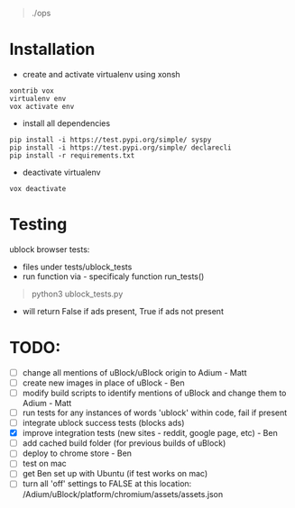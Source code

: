 > ./ops

# Installation

* create and activate virtualenv using xonsh
```
xontrib vox
virtualenv env
vox activate env
```

* install all dependencies
```
pip install -i https://test.pypi.org/simple/ syspy
pip install -i https://test.pypi.org/simple/ declarecli
pip install -r requirements.txt
```

* deactivate virtualenv
```
vox deactivate
```

# Testing

ublock browser tests:
- files under tests/ublock_tests
- run function via - specificaly function run_tests()
> python3 ublock_tests.py
- will return False if ads present, True if ads not present


# TODO:

* [ ] change all mentions of uBlock/uBlock origin to Adium - Matt
* [ ] create new images in place of uBlock - Ben
* [ ] modify build scripts to identify mentions of uBlock and change them to Adium - Matt
* [ ] run tests for any instances of words 'ublock' within code, fail if present
* [ ] integrate ublock success tests (blocks ads)
* [x] improve integration tests (new sites - reddit, google page, etc) - Ben
* [ ] add cached build folder (for previous builds of uBlock)
* [ ] deploy to chrome store - Ben
* [ ] test on mac
* [ ] get Ben set up with Ubuntu (if test works on mac)
* [ ] turn all 'off' settings to FALSE at this location: /Adium/uBlock/platform/chromium/assets/assets.json
